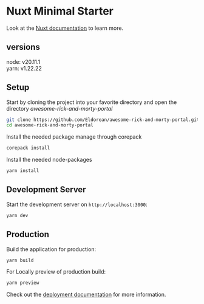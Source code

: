 # Nuxt Minimal Starter

Look at the [Nuxt documentation](https://nuxt.com/docs/getting-started/introduction) to learn more.

## versions
node: v20.11.1  
yarn: v1.22.22

## Setup

Start by cloning the project into your favorite directory and open the 
directory *awesome-rick-and-morty-portal*

```bash
git clone https://github.com/Eldorean/awesome-rick-and-morty-portal.git
cd awesome-rick-and-morty-portal
```

Install the needed package manage through corepack
```bash
corepack install
```

Install the needed node-packages
```bash
yarn install
```

## Development Server

Start the development server on `http://localhost:3000`:

```bash
yarn dev
```

## Production

Build the application for production:

```bash
yarn build
```

For Locally preview of production build:

```bash
yarn preview
```

Check out the [deployment documentation](https://nuxt.com/docs/getting-started/deployment) for more information.
